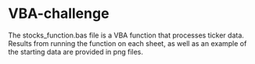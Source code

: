 # VBA-challenge

The stocks_function.bas file is a VBA function that processes ticker data.
Results from running the function on each sheet, as well as an example of the starting data are provided in png files.
